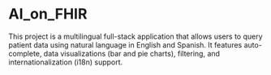 # AI_on_FHIR
This project is a multilingual full-stack application that allows users to query patient data using natural language in English and Spanish. It features auto-complete, data visualizations (bar and pie charts), filtering, and internationalization (i18n) support.

